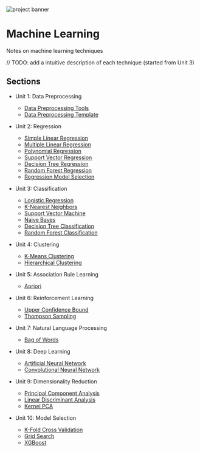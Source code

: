 ![project banner](https://project-banner.phamn23.repl.co/?title=Machine%20Learning&description=Notes%20on%20machine%20learning%20techniques&stack=python)

# Machine Learning
Notes on machine learning techniques

// TODO: add a intuitive description of each technique (started from Unit 3)

## Sections
* Unit 1: Data Preprocessing
    * [Data Preprocessing Tools](/unit_1/data_preprocessing_tools.ipynb)
    * [Data Preprocessing Template](/unit_1/data_preprocessing_template.ipynb)

* Unit 2: Regression
    * [Simple Linear Regression](/unit_2/simple_linear_regression.ipynb)
    * [Multiple Linear Regression](/unit_2/multiple_linear_regression.ipynb)
    * [Polynomial Regression](/unit_2/polynomial_regression.ipynb)
    * [Support Vector Regression](/unit_2/support_vector_regression.ipynb)
    * [Decision Tree Regression](/unit_2/decision_tree_regression.ipynb)
    * [Random Forest Regression](/unit_2/random_forest_regression.ipynb)
    * [Regression Model Selection](/unit_2/regression_model_selection.ipynb)

* Unit 3: Classification
    * [Logistic Regression](/unit_3/logistic_regression.ipynb)
    * [K-Nearest Neighbors](/unit_3/k_nearest_neighbors.ipynb)
    * [Support Vector Machine](/unit_3/support_vector_machine.ipynb)
    * [Naive Bayes](/unit_3/naive_bayes.ipynb)
    * [Decision Tree Classification](/unit_3/decision_tree_classification.ipynb)
    * [Random Forest Classification](/unit_3/random_forest_classification.ipynb)

* Unit 4: Clustering
    * [K-Means Clustering](/unit_4/k_means_clustering.ipynb)
    * [Hierarchical Clustering](/unit_4/hierarchical_clustering.ipynb)

* Unit 5: Association Rule Learning
    * [Apriori](/unit_5/apriori.ipynb)

* Unit 6: Reinforcement Learning
    * [Upper Confidence Bound](/unit_6/upper_confidence_bound.ipynb)
    * [Thompson Sampling](/unit_6/thompson_sampling.ipynb)

* Unit 7: Natural Language Processing
    * [Bag of Words](/unit_7/bag_of_words.ipynb)

* Unit 8: Deep Learning
    * [Artificial Neural Network](https://colab.research.google.com/drive/1aSbb8ZvSe3JmAW-ijIkny3IYmam7hOhT?usp=sharing)
    * [Convolutional Neural Network](https://colab.research.google.com/drive/1CrEcyak5hqhBeSHhqPO5nQljwwe8nsw-?usp=sharing)

* Unit 9: Dimensionality Reduction
    * [Principal Component Analysis](/unit_9/principal_component_analysis.ipynb)
    * [Linear Discriminant Analysis](/unit_9/linear_discriminant_analysis.ipynb)
    * [Kernel PCA](/unit_9/kernel_pca.ipynb)

* Unit 10: Model Selection
    * [K-Fold Cross Validation](/unit_10/kfold_cross_validation.ipynb)
    * [Grid Search](/unit_10/grid_search.ipynb)
    * [XGBoost](/unit_10/xg_boost.ipynb)